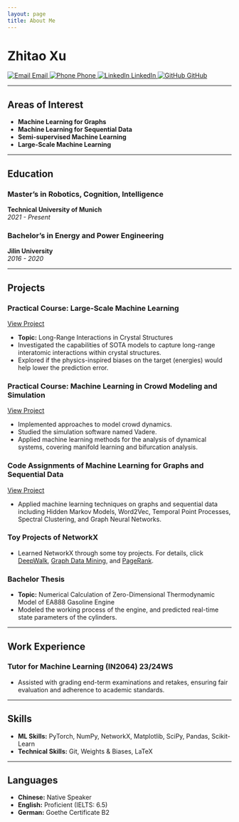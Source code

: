 ```yaml
---
layout: page
title: About Me
---
```


<div class="resume-page">

# Zhitao Xu

<div class="icon-container">
  <a href="mailto:ge26hax@mytum.de">
    <img src="https://img.icons8.com/color/48/000000/email.png" alt="Email">
    <span>Email</span>
  </a>
  <a href="tel:+4915204564161">
    <img src="https://img.icons8.com/color/48/000000/phone.png" alt="Phone">
    <span>Phone</span>
  </a>
  <a href="https://www.linkedin.com/in/zhitao-xu-750b45300/">
    <img src="https://img.icons8.com/color/48/000000/linkedin.png" alt="LinkedIn">
    <span>LinkedIn</span>
  </a>
  <a href="https://github.com/HerrXu01">
    <img src="https://img.icons8.com/color/48/000000/github.png" alt="GitHub">
    <span>GitHub</span>
  </a>
</div>

---

## Areas of Interest

- **Machine Learning for Graphs**
- **Machine Learning for Sequential Data**
- **Semi-supervised Machine Learning**
- **Large-Scale Machine Learning**

---

## Education

### Master’s in Robotics, Cognition, Intelligence
**Technical University of Munich**  
*2021 - Present*

### Bachelor’s in Energy and Power Engineering
**Jilin University**  
*2016 - 2020*

---

## Projects

### Practical Course: Large-Scale Machine Learning
[View Project](https://github.com/HerrXu01/Practical_Course_Long_Range_Interactions_in_Crystal_Structures)
- **Topic:** Long-Range Interactions in Crystal Structures
- Investigated the capabilities of SOTA models to capture long-range interatomic interactions within crystal structures.
- Explored if the physics-inspired biases on the target (energies) would help lower the prediction error.

### Practical Course: Machine Learning in Crowd Modeling and Simulation
[View Project](https://github.com/HerrXu01/Master_Praktikum__Machine_Learning_in_Crowd_Modeling_and_Simulation)
- Implemented approaches to model crowd dynamics.
- Studied the simulation software named Vadere.
- Applied machine learning methods for the analysis of dynamical systems, covering manifold learning and bifurcation analysis.

### Code Assignments of Machine Learning for Graphs and Sequential Data
[View Project](https://github.com/HerrXu01/MLGS_projects)
- Applied machine learning techniques on graphs and sequential data including Hidden Markov Models, Word2Vec, Temporal Point Processes, Spectral Clustering, and Graph Neural Networks.

### Toy Projects of NetworkX
- Learned NetworkX through some toy projects. For details, click [DeepWalk](https://github.com/HerrXu01/Wikipedia_Graph_Embedding_Visualization), [Graph Data Mining](https://github.com/HerrXu01/Munich_Ubhan_Graph_Data_Mining), and [PageRank](https://github.com/HerrXu01/character_nodes_importance).

### Bachelor Thesis
- **Topic:** Numerical Calculation of Zero-Dimensional Thermodynamic Model of EA888 Gasoline Engine
- Modeled the working process of the engine, and predicted real-time state parameters of the cylinders.

---

## Work Experience

### Tutor for Machine Learning (IN2064) 23/24WS
- Assisted with grading end-term examinations and retakes, ensuring fair evaluation and adherence to academic standards.

---

## Skills

- **ML Skills:** PyTorch, NumPy, NetworkX, Matplotlib, SciPy, Pandas, Scikit-Learn
- **Technical Skills:** Git, Weights & Biases, LaTeX

---

## Languages

- **Chinese:** Native Speaker
- **English:** Proficient (IELTS: 6.5)
- **German:** Goethe Certificate B2

</div>
